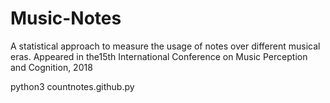 # Music-Notes
A statistical approach to measure the usage of notes over different musical eras. Appeared in the15th International Conference on Music Perception and Cognition, 2018

python3 countnotes.github.py 
